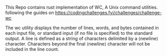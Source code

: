 This Repo contains rust implementation of WC, A Unix command utilities. following the guides on https://codingchallenges.fyi/challenges/challenge-wc

The wc utility displays the number of lines, words, and bytes contained in each input file, or standard input (if no file is specified) to the standard output.  A line is defined as a string of
     characters delimited by a ⟨newline⟩ character.  Characters beyond the final ⟨newline⟩ character will not be included in the line count.
